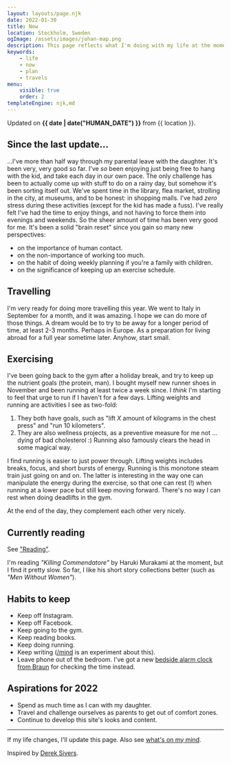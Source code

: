 ```yaml
---
layout: layouts/page.njk
date: 2022-01-30
title: Now
location: Stockholm, Sweden
ogImage: /assets/images/johan-map.png
description: This page reflects what I'm doing with my life at the moment.
keywords:
    - life
    - now
    - plan
    - travels
menu:
    visible: true
    order: 2
templateEngine: njk,md
---
```


Updated on **{{ date | date("HUMAN_DATE") }}** from {{ location }}.

## Since the last update…

…I've more than half way through my parental leave with the daughter. It's been very, very good so far. I've _so_ been enjoying just being free to hang with the kid, and take each day in our own pace. The only challenge has been to actually come up with stuff to do on a rainy day, but somehow it's been sorting itself out. We've spent time in the library, flea market, strolling in the city, at museums, and to be honest: in shopping malls. I've had _zero_ stress during these activities (except for the kid has made a fuss). I've really felt I've had the time to enjoy things, and not having to force them into evenings and weekends. So the sheer amount of time has been very good for me. It's been a solid "brain reset" since you gain so many new perspectives:

-   on the importance of human contact.
-   on the non-importance of working too much.
-   on the habit of doing weekly planning if you're a family with children.
-   on the significance of keeping up an exercise schedule.

## Travelling

I'm very ready for doing more travelling this year. We went to Italy in September for a month, and it was amazing. I hope we can do more of those things. A dream would be to try to be away for a longer period of time, at least 2-3 months. Perhaps in Europe. As a preparation for living abroad for a full year sometime later. Anyhow, start small.

## Exercising

I've been going back to the gym after a holiday break, and try to keep up the nutrient goals (the protein, man). I bought myself new runner shoes in November and been running at least twice a week since. I _think_ I'm starting to feel that urge to run if I haven't for a few days. Lifting weights and running are activities I see as two-fold:

1. They both have goals, such as "lift _X_ amount of kilograms in the chest press" and "run 10 kilometers".
2. They are also wellness projects, as a preventive measure for me not … dying of bad cholesterol :) Running also famously clears the head in some magical way.

I find running is easier to just power through. Lifting weights includes breaks, focus, and short bursts of energy. Running is this monotone steam train just going on and on. The latter is interesting in the way one can manipulate the energy during the exercise, so that one can rest (!) when running at a lower pace but still keep moving forward. There's no way I can rest when doing deadlifts in the gym.

At the end of the day, they complement each other very nicely.

## Currently reading

See ["Reading"](/reading).

I'm reading _"Killing Commendatore"_ by Haruki Murakami at the moment, but I find it pretty slow. So far, I like his short story collections better (such as _"Men Without Women"_).

## Habits to keep

-   Keep off Instagram.
-   Keep off Facebook.
-   Keep going to the gym.
-   Keep reading books.
-   Keep doing running.
-   Keep writing ([/mind](/mind) is an experiment about this).
-   Leave phone out of the bedroom. I've got a new [bedside alarm clock from Braun](https://de.braun-clocks.com/collections/analogue-clocks/products/bc22-braun-classic-analogue-alarm-clock-white) for checking the time instead.

## Aspirations for 2022

-   Spend as much time as I can with my daughter.
-   Travel and challenge ourselves as parents to get out of comfort zones.
-   Continue to develop this site's looks and content.

---

If my life changes, I'll update this page. Also see [what's on my mind](/mind).

Inspired by [Derek Sivers](https://sivers.org/now).
